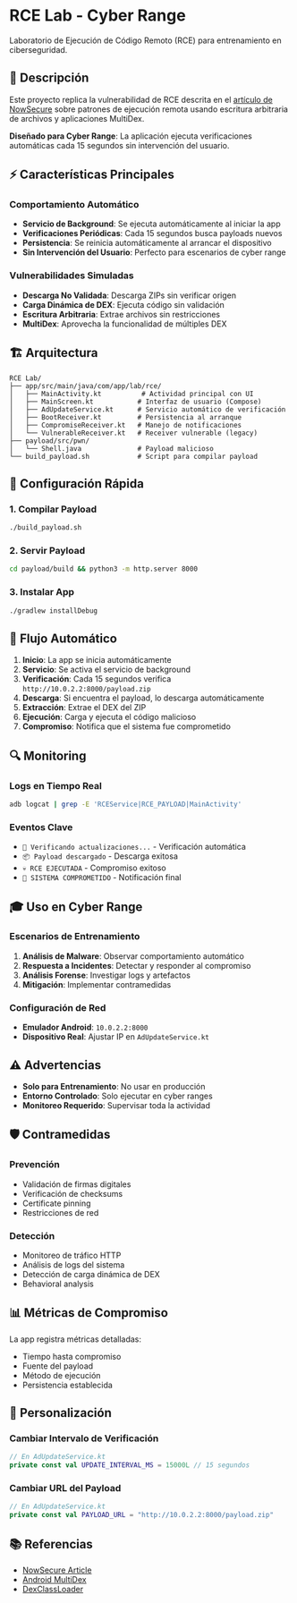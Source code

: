 # RCE Lab - Cyber Range

Laboratorio de Ejecución de Código Remoto (RCE) para entrenamiento en ciberseguridad.

## 🎯 Descripción

Este proyecto replica la vulnerabilidad de RCE descrita en el [artículo de NowSecure](https://www.nowsecure.com/blog/2017/06/15/a-pattern-for-remote-code-execution-using-arbitrary-file-writes-and-multidex-applications/) sobre patrones de ejecución remota usando escritura arbitraria de archivos y aplicaciones MultiDex.

**Diseñado para Cyber Range**: La aplicación ejecuta verificaciones automáticas cada 15 segundos sin intervención del usuario.

## ⚡ Características Principales

### Comportamiento Automático

- **Servicio de Background**: Se ejecuta automáticamente al iniciar la app
- **Verificaciones Periódicas**: Cada 15 segundos busca payloads nuevos
- **Persistencia**: Se reinicia automáticamente al arrancar el dispositivo
- **Sin Intervención del Usuario**: Perfecto para escenarios de cyber range

### Vulnerabilidades Simuladas

- **Descarga No Validada**: Descarga ZIPs sin verificar origen
- **Carga Dinámica de DEX**: Ejecuta código sin validación
- **Escritura Arbitraria**: Extrae archivos sin restricciones
- **MultiDex**: Aprovecha la funcionalidad de múltiples DEX

## 🏗️ Arquitectura

```
RCE Lab/
├── app/src/main/java/com/app/lab/rce/
│   ├── MainActivity.kt          # Actividad principal con UI
│   ├── MainScreen.kt           # Interfaz de usuario (Compose)
│   ├── AdUpdateService.kt      # Servicio automático de verificación
│   ├── BootReceiver.kt         # Persistencia al arranque
│   ├── CompromiseReceiver.kt   # Manejo de notificaciones
│   └── VulnerableReceiver.kt   # Receiver vulnerable (legacy)
├── payload/src/pwn/
│   └── Shell.java              # Payload malicioso
└── build_payload.sh            # Script para compilar payload
```

## 🚀 Configuración Rápida

### 1. Compilar Payload

```bash
./build_payload.sh
```

### 2. Servir Payload

```bash
cd payload/build && python3 -m http.server 8000
```

### 3. Instalar App

```bash
./gradlew installDebug
```

## 📱 Flujo Automático

1. **Inicio**: La app se inicia automáticamente
2. **Servicio**: Se activa el servicio de background
3. **Verificación**: Cada 15 segundos verifica `http://10.0.2.2:8000/payload.zip`
4. **Descarga**: Si encuentra el payload, lo descarga automáticamente
5. **Extracción**: Extrae el DEX del ZIP
6. **Ejecución**: Carga y ejecuta el código malicioso
7. **Compromiso**: Notifica que el sistema fue comprometido

## 🔍 Monitoring

### Logs en Tiempo Real

```bash
adb logcat | grep -E 'RCEService|RCE_PAYLOAD|MainActivity'
```

### Eventos Clave

- `📡 Verificando actualizaciones...` - Verificación automática
- `📦 Payload descargado` - Descarga exitosa
- `💀 RCE EJECUTADA` - Compromiso exitoso
- `🚨 SISTEMA COMPROMETIDO` - Notificación final

## 🎓 Uso en Cyber Range

### Escenarios de Entrenamiento

1. **Análisis de Malware**: Observar comportamiento automático
2. **Respuesta a Incidentes**: Detectar y responder al compromiso
3. **Análisis Forense**: Investigar logs y artefactos
4. **Mitigación**: Implementar contramedidas

### Configuración de Red

- **Emulador Android**: `10.0.2.2:8000`
- **Dispositivo Real**: Ajustar IP en `AdUpdateService.kt`

## ⚠️ Advertencias

- **Solo para Entrenamiento**: No usar en producción
- **Entorno Controlado**: Solo ejecutar en cyber ranges
- **Monitoreo Requerido**: Supervisar toda la actividad

## 🛡️ Contramedidas

### Prevención

- Validación de firmas digitales
- Verificación de checksums
- Certificate pinning
- Restricciones de red

### Detección

- Monitoreo de tráfico HTTP
- Análisis de logs del sistema
- Detección de carga dinámica de DEX
- Behavioral analysis

## 📊 Métricas de Compromiso

La app registra métricas detalladas:

- Tiempo hasta compromiso
- Fuente del payload
- Método de ejecución
- Persistencia establecida

## 🔧 Personalización

### Cambiar Intervalo de Verificación

```kotlin
// En AdUpdateService.kt
private const val UPDATE_INTERVAL_MS = 15000L // 15 segundos
```

### Cambiar URL del Payload

```kotlin
// En AdUpdateService.kt
private const val PAYLOAD_URL = "http://10.0.2.2:8000/payload.zip"
```

## 📚 Referencias

- [NowSecure Article](https://www.nowsecure.com/blog/2017/06/15/a-pattern-for-remote-code-execution-using-arbitrary-file-writes-and-multidex-applications/)
- [Android MultiDex](https://developer.android.com/studio/build/multidex)
- [DexClassLoader](https://developer.android.com/reference/dalvik/system/DexClassLoader)
